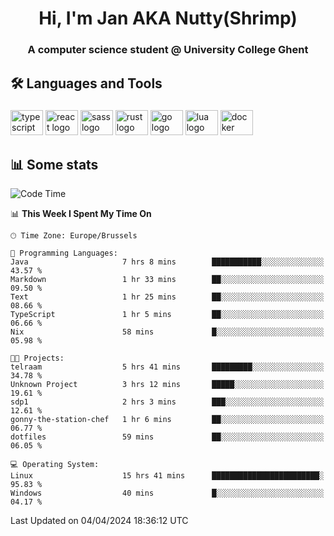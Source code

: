 <h1 align="center">Hi, I'm Jan AKA Nutty(Shrimp)</h1>
<h3 align="center">A computer science student @ University College Ghent</h3>

<h2 align="left">🛠️ Languages and Tools</h2>

###

<div align="left">
  <img src="https://cdn.jsdelivr.net/gh/devicons/devicon/icons/typescript/typescript-original.svg" height="40" width="52" alt="typescript logo"  />
  <img src="https://cdn.jsdelivr.net/gh/devicons/devicon/icons/react/react-original.svg" height="40" width="52" alt="react logo"  />
  <img src="https://cdn.jsdelivr.net/gh/devicons/devicon/icons/sass/sass-original.svg" height="40" width="52" alt="sass logo"  />
  <img src="https://cdn.jsdelivr.net/gh/devicons/devicon@latest/icons/rust/rust-original.svg" height="40" width="52" alt="rust logo" />
  <img src="https://cdn.jsdelivr.net/gh/devicons/devicon/icons/go/go-original.svg" height="40" width="52" alt="go logo"  />
  <img src="https://cdn.jsdelivr.net/gh/devicons/devicon/icons/lua/lua-original.svg" height="40" width="52" alt="lua logo"  />
  <img src="https://cdn.jsdelivr.net/gh/devicons/devicon/icons/docker/docker-original.svg" height="40" width="52" alt="docker logo"  />
</div>

<h2>📊 Some stats</h2>

<!--START_SECTION:waka-->
![Code Time](http://img.shields.io/badge/Code%20Time-4%2C340%20hrs%2020%20mins-blue)

📊 **This Week I Spent My Time On** 

```text
🕑︎ Time Zone: Europe/Brussels

💬 Programming Languages: 
Java                     7 hrs 8 mins        ███████████░░░░░░░░░░░░░░   43.57 % 
Markdown                 1 hr 33 mins        ██░░░░░░░░░░░░░░░░░░░░░░░   09.50 % 
Text                     1 hr 25 mins        ██░░░░░░░░░░░░░░░░░░░░░░░   08.66 % 
TypeScript               1 hr 5 mins         ██░░░░░░░░░░░░░░░░░░░░░░░   06.66 % 
Nix                      58 mins             █░░░░░░░░░░░░░░░░░░░░░░░░   05.98 % 

🐱‍💻 Projects: 
telraam                  5 hrs 41 mins       █████████░░░░░░░░░░░░░░░░   34.78 % 
Unknown Project          3 hrs 12 mins       █████░░░░░░░░░░░░░░░░░░░░   19.61 % 
sdp1                     2 hrs 3 mins        ███░░░░░░░░░░░░░░░░░░░░░░   12.61 % 
gonny-the-station-chef   1 hr 6 mins         ██░░░░░░░░░░░░░░░░░░░░░░░   06.77 % 
dotfiles                 59 mins             ██░░░░░░░░░░░░░░░░░░░░░░░   06.05 % 

💻 Operating System: 
Linux                    15 hrs 41 mins      ████████████████████████░   95.83 % 
Windows                  40 mins             █░░░░░░░░░░░░░░░░░░░░░░░░   04.17 % 
```


 Last Updated on 04/04/2024 18:36:12 UTC
<!--END_SECTION:waka-->
